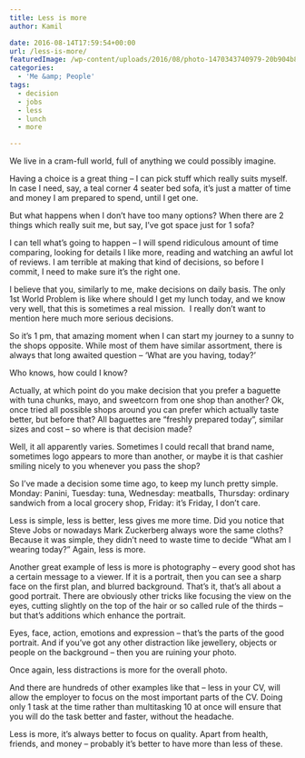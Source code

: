 ```yaml
---
title: Less is more
author: Kamil

date: 2016-08-14T17:59:54+00:00
url: /less-is-more/
featuredImage: /wp-content/uploads/2016/08/photo-1470343740979-20b904b850da.jpg
categories:
  - 'Me &amp; People'
tags:
  - decision
  - jobs
  - less
  - lunch
  - more

---
```

We live in a cram-full world, full of anything we could possibly imagine.

Having a choice is a great thing – I can pick stuff which really suits myself. In case I need, say, a teal corner 4 seater bed sofa, it’s just a matter of time and money I am prepared to spend, until I get one.

But what happens when I don’t have too many options? When there are 2 things which really suit me, but say, I’ve got space just for 1 sofa?

<!--more-->

I can tell what’s going to happen – I will spend ridiculous amount of time comparing, looking for details I like more, reading and watching an awful lot of reviews. I am terrible at making that kind of decisions, so before I commit, I need to make sure it’s the right one.

I believe that you, similarly to me, make decisions on daily basis. The only 1st World Problem is like where should I get my lunch today, and we know very well, that this is sometimes a real mission.  I really don’t want to mention here much more serious decisions.

So it’s 1 pm, that amazing moment when I can start my journey to a sunny to the shops opposite. While most of them have similar assortment, there is always that long awaited question – ‘What are you having, today?’

Who knows, how could I know?

Actually, at which point do you make decision that you prefer a baguette with tuna chunks, mayo, and sweetcorn from one shop than another? Ok, once tried all possible shops around you can prefer which actually taste better, but before that? All baguettes are “freshly prepared today”, similar sizes and cost – so where is that decision made?

Well, it all apparently varies. Sometimes I could recall that brand name, sometimes logo appears to more than another, or maybe it is that cashier smiling nicely to you whenever you pass the shop?

So I’ve made a decision some time ago, to keep my lunch pretty simple. Monday: Panini, Tuesday: tuna, Wednesday: meatballs, Thursday: ordinary sandwich from a local grocery shop, Friday: it’s Friday, I don’t care.

Less is simple, less is better, less gives me more time. Did you notice that Steve Jobs or nowadays Mark Zuckerberg always wore the same cloths? Because it was simple, they didn’t need to waste time to decide “What am I wearing today?” Again, less is more.

Another great example of less is more is photography – every good shot has a certain message to a viewer. If it is a portrait, then you can see a sharp face on the first plan, and blurred background. That’s it, that’s all about a good portrait. There are obviously other tricks like focusing the view on the eyes, cutting slightly on the top of the hair or so called rule of the thirds – but that’s additions which enhance the portrait.

Eyes, face, action, emotions and expression – that’s the parts of the good portrait. And if you’ve got any other distraction like jewellery, objects or people on the background – then you are ruining your photo.

Once again, less distractions is more for the overall photo.

And there are hundreds of other examples like that – less in your CV, will allow the employer to focus on the most important parts of the CV. Doing only 1 task at the time rather than multitasking 10 at once will ensure that you will do the task better and faster, without the headache.

Less is more, it’s always better to focus on quality. Apart from health, friends, and money – probably it’s better to have more than less of these.

&nbsp;
